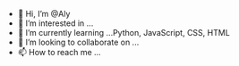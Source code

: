 - 👋 Hi, I’m @Aly
- 👀 I’m interested in ...
- 🌱 I’m currently learning ...Python, JavaScript, CSS, HTML
- 💞️ I’m looking to collaborate on ...
- 📫 How to reach me ...

<!---
AlyEngimatic/AlyEngimatic is a ✨ special ✨ repository because its `README.md` (this file) appears on your GitHub profile.
You can click the Preview link to take a look at your changes.
--->
